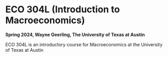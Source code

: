# ECO 304L (Introduction to Macroeconomics)
**Spring 2024, Wayne Geerling, The University of Texas at Austin**

ECO 304L is an introductory course for Macroeconomics at the University of Texas at Austin
